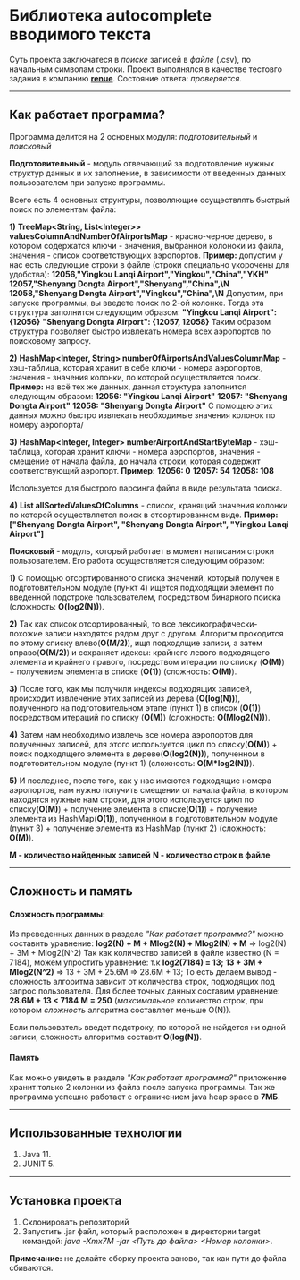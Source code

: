 # Библиотека autocomplete вводимого текста
Суть проекта заключатеся в _поиске_ записей в _файле_ (.csv), по начальным символам строки.
Проект выполнялся в качестве тестовго задания в компанию __[renue](https://renue.ru/#/)__.
Состояние ответа: _проверяется_.

---

## Как работает программа?

Программа делится на 2 основных модуля: _подготовительный_ и _поисковый_

__Подготовительный__ - модуль отвечающий за подготовление нужных структур данных и их заполнение, в зависимости от введенных данных пользователем при запуске программы.

Всего есть 4 основных структуры, позволяющие осуществлять быстрый поиск по элементам файла:

__1)__ __TreeMap<String, List\<Integer>> valuesColumnAndNumberOfAirportsMap__ - красно-черное дерево, в котором содержатся ключи - значения, выбранной колоноки из файла, значения - список соответствующих аэропортов.
__Пример:__ допустим у нас есть следующие строки в файле (строки специально укорочены для удобства):
__12056,"Yingkou Lanqi Airport","Yingkou","China","YKH"__
__12057,"Shenyang Dongta Airport","Shenyang","China",\N__
__12058,"Shenyang Dongta Airport","Yingkou","China",\N__
Допустим, при запуске программы, вы введете поиск по 2-ой колонке. Тогда эта структура заполнится следующим образом:
__"Yingkou Lanqi Airport": {12056}__
__"Shenyang Dongta Airport": {12057, 12058}__
Таким образом структура позволяет быстро извлекать номера всех аэропортов по поисковому запросу.

__2)__ __HashMap<Integer, String> numberOfAirportsAndValuesColumnMap__ - хэш-таблица, которая хранит в себе ключи - номера аэропортов, значения - значения колонки, по которой осуществляется поиск.
__Пример:__ на всё тех же данных, данная структура заполнится следующим образом:
__12056: "Yingkou Lanqi Airport"__
__12057: "Shenyang Dongta Airport"__
__12058: "Shenyang Dongta Airport"__
С помощью этих данных можно быстро извлекать необходимые значения колонок по номеру аэропорта/

__3)__ __HashMap<Integer, Integer> numberAirportAndStartByteMap__ - хэш-таблица, которая хранит ключи - номера аэропортов, значения - смещение от начала файла, до начала строки, которая содержит соответствующий аэропорт.
__Пример:__
__12056: 0__
__12057: 54__
__12058: 108__

Используется для быстрого парсинга файла в виде результата поиска.

__4)__ __List<String> allSortedValuesOfColumns__ - список, хранящий значения колонки по которой осуществляется поиск в отсортированном виде.
__Пример:__
__["Shenyang Dongta Airport", "Shenyang Dongta Airport", "Yingkou Lanqi Airport"]__

__Поисковый__ - модуль, который работает в момент написания строки пользователем. Его работа осуществляется следующим образом: 

__1)__ С помощью отсортированного списка значений, который получен в подготовительном модуле (пункт 4) ищется подходящий элемент по введенной подстроке пользователем, посредством бинарного поиска (сложность: __O(log2(N))__).

__2)__ Так как список отсортированный, то все лексикографически-похожие записи находятся рядом друг с другом. Алгоритм проходится по этому списку влево(__O(M/2)__), ищя подходящие записи, а затем вправо(__O(M/2)__) и сохраняет идексы: крайнего левого подходящего элемента и крайнего правого, посредством итерации по списку (__O(M)__) + получением элемента в списке (__O(1)__) (сложность: __O(M)__).

__3)__ После того, как мы получили индексы подходящих записей, происходит извлечение этих записей из дерева (__O(log(N))__), полученного на подготовительном этапе (пункт 1) в список (__O(1)__) посредством итераций по списку (__O(M)__) (сложность: __O(Mlog2(N))__).

__4)__ Затем нам необходимо извлечь все номера аэропортов для полученных записей, для этого используется цикл по списку(__O(M)__) + поиск подходящего элемента в дереве(__O(log2(N))__), полученном в подготовительном модуле (пункт 1) (сложность: __O(M*log2(N))__).

__5)__ И последнее, после того, как у нас имеются подходящие номера аэропортов, нам нужно получить смещении от начала файла, в котором находятся нужные нам строки, для этого используется цикл по списку(__O(M)__) + получение элемента в списке(__O(1)__) + получение элемента из HashMap(__O(1)__), полученном в подготовительном модуле (пункт 3) + получение элемента из HashMap (пункт 2) (сложность: __O(M)__).

__M - количество найденных записей__
__N - количество строк в файле__

---

## Сложность и память

#### Сложность программы:

Из преведенных данных в разделе _"Как работает программа?"_ можно составить уравнение:
__log2(N) + M + Mlog2(N) + Mlog2(N) + M__ => log2(N) + 3M + Mlog2(N^2)
Так как количество записей в файле известно (N = 7184), можем упростить уравнение:
т.к __log2(7184) = 13;__
__13 + 3M + Mlog2(N^2)__ => 13 + 3M + 25.6M => 28.6M + 13;
 То есть делаем вывод - сложность алгоритма зависит от количества строк, подходящих под запрос пользователя. Для более точных данных составим уравнение:
__28.6M + 13 < 7184__
__M = 250__ (_максимальное_ количество строк, при котором _сложность_ алгоритма составляет меньше O(N)).

Если пользователь введет подстроку, по которой не найдется ни одной записи, сложность алгоритма составит __O(log(N))__.

#### Память
Как можно увидеть в разделе _"Как работает программа?"_ приложение хранит только 2 колонки из файла после запуска программы. Так же программа успешно работает с ограничением java heap space в __7МБ__.

---

## Использованные технологии

1) Java 11.
2) JUNIT 5.

---

## Установка проекта
1) Склонировать репозиторий
2) Запустить .jar файл, который расположен в директории target командой: _java -Xmx7M -jar <Путь до файла> <Номер колонки>_.

__Примечание:__ не делайте сборку проекта заново, так как пути до файла сбиваются.
